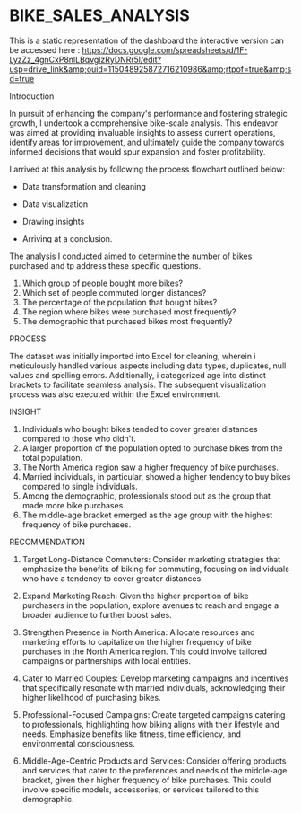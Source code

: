 # BIKE_SALES_ANALYSIS
This is a static representation of the dashboard the interactive version can be accessed here : https://docs.google.com/spreadsheets/d/1F-LyzZz_4gnCxP8nlLBqvglzRyDNRr5l/edit?usp=drive_link&amp;ouid=115048925872716210986&amp;rtpof=true&amp;sd=true


Introduction 

In pursuit of enhancing the company's performance and fostering strategic growth, I undertook a comprehensive bike-scale analysis. This endeavor was aimed at providing invaluable insights to assess current operations, identify areas for improvement, and ultimately guide the company towards informed decisions that would spur expansion and foster profitability.

I arrived at this analysis by following the process flowchart outlined below: 

- Data transformation and cleaning
 
- Data visualization
 
- Drawing insights
 
- Arriving at a conclusion.

The analysis I conducted aimed to determine the number of bikes purchased and tp address these specific questions.

1. Which group of people bought more bikes?
3. Which set of people commuted longer distances?
4. The percentage of the population that bought bikes?
5. The region where bikes were purchased most frequently?
6. The demographic that purchased bikes most frequently?

PROCESS

The dataset was initially imported into Excel for cleaning, wherein i meticulously handled various aspects including data types, duplicates, null values and spelling errors. Additionally, i categorized age into distinct brackets to facilitate seamless analysis. The subsequent visualization process was also executed within the Excel environment.

INSIGHT 

1. Individuals who bought bikes tended to cover greater distances compared to those who didn't.
2. A larger proportion of the population opted to purchase bikes from the total population.
3. The North America region saw a higher frequency of bike purchases.
4. Married individuals, in particular, showed a higher tendency to buy bikes compared to single individuals.
5. Among the demographic, professionals stood out as the group that made more bike purchases.
6. The middle-age bracket emerged as the age group with the highest frequency of bike purchases.

RECOMMENDATION 

1. Target Long-Distance Commuters: Consider marketing strategies that emphasize the benefits of biking for commuting, focusing on individuals who have a tendency to cover greater distances.

2. Expand Marketing Reach: Given the higher proportion of bike purchasers in the population, explore avenues to reach and engage a broader audience to further boost sales.

3. Strengthen Presence in North America: Allocate resources and marketing efforts to capitalize on the higher frequency of bike purchases in the North America region. This could involve tailored campaigns or partnerships with local entities.

4. Cater to Married Couples: Develop marketing campaigns and incentives that specifically resonate with married individuals, acknowledging their higher likelihood of purchasing bikes.

5. Professional-Focused Campaigns: Create targeted campaigns catering to professionals, highlighting how biking aligns with their lifestyle and needs. Emphasize benefits like fitness, time efficiency, and environmental consciousness.

6. Middle-Age-Centric Products and Services: Consider offering products and services that cater to the preferences and needs of the middle-age bracket, given their higher frequency of bike purchases. This could involve specific models, accessories, or services tailored to this demographic.




